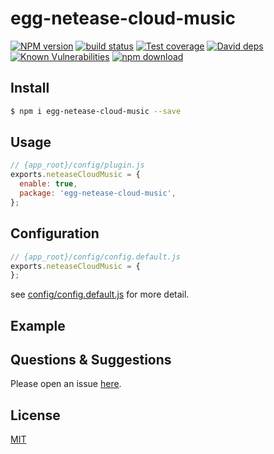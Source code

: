 # egg-netease-cloud-music

[![NPM version][npm-image]][npm-url]
[![build status][travis-image]][travis-url]
[![Test coverage][codecov-image]][codecov-url]
[![David deps][david-image]][david-url]
[![Known Vulnerabilities][snyk-image]][snyk-url]
[![npm download][download-image]][download-url]

[npm-image]: https://img.shields.io/npm/v/egg-netease-cloud-music.svg?style=flat-square
[npm-url]: https://npmjs.org/package/egg-netease-cloud-music
[travis-image]: https://img.shields.io/travis/eggjs/egg-netease-cloud-music.svg?style=flat-square
[travis-url]: https://travis-ci.org/eggjs/egg-netease-cloud-music
[codecov-image]: https://img.shields.io/codecov/c/github/eggjs/egg-netease-cloud-music.svg?style=flat-square
[codecov-url]: https://codecov.io/github/eggjs/egg-netease-cloud-music?branch=master
[david-image]: https://img.shields.io/david/eggjs/egg-netease-cloud-music.svg?style=flat-square
[david-url]: https://david-dm.org/eggjs/egg-netease-cloud-music
[snyk-image]: https://snyk.io/test/npm/egg-netease-cloud-music/badge.svg?style=flat-square
[snyk-url]: https://snyk.io/test/npm/egg-netease-cloud-music
[download-image]: https://img.shields.io/npm/dm/egg-netease-cloud-music.svg?style=flat-square
[download-url]: https://npmjs.org/package/egg-netease-cloud-music

<!--
Description here.
-->

## Install

```bash
$ npm i egg-netease-cloud-music --save
```

## Usage

```js
// {app_root}/config/plugin.js
exports.neteaseCloudMusic = {
  enable: true,
  package: 'egg-netease-cloud-music',
};
```

## Configuration

```js
// {app_root}/config/config.default.js
exports.neteaseCloudMusic = {
};
```

see [config/config.default.js](config/config.default.js) for more detail.

## Example

<!-- example here -->

## Questions & Suggestions

Please open an issue [here](https://github.com/eggjs/egg/issues).

## License

[MIT](LICENSE)
